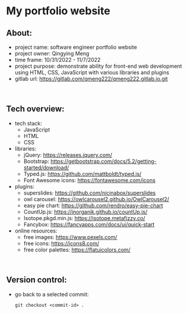 # My portfolio website

## About:

- project name: software engineer portfolio website
- project owner: Qingying Meng
- time frame: 10/31/2022 - 11/7/2022
- project purpose: demonstrate ability for front-end web development using HTML, CSS, JavaScript with various libraries and plugins
- gitlab url: https://gitlab.com/qmeng222/qmeng222.gitlab.io.git

<br>

## Tech overview:

- tech stack:
  - JavaScript
  - HTML
  - CSS
- libraries:
  - jQuery: https://releases.jquery.com/
  - Bootstrap: https://getbootstrap.com/docs/5.2/getting-started/download/
  - Typed.js: https://github.com/mattboldt/typed.js/
  - Font Awesome icons: https://fontawesome.com/icons
- plugins:
  - superslides: https://github.com/nicinabox/superslides
  - owl carousel: https://owlcarousel2.github.io/OwlCarousel2/
  - easy pie chart: https://github.com/rendro/easy-pie-chart
  - CountUp.js: https://inorganik.github.io/countUp.js/
  - Isotope.pkgd.min.js: https://isotope.metafizzy.co/
  - Fancybox: https://fancyapps.com/docs/ui/quick-start
- online resources:
  - free images: https://www.pexels.com/
  - free icons: https://icons8.com/
  - free color palettes: https://flatuicolors.com/

<br>

## Version control:

- go back to a selected commit:
  ```
  git checkout <commit-id> .
  ```
